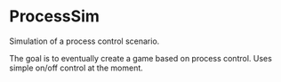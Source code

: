 # ProcessSim
Simulation of a process control scenario.

The goal is to eventually create a game based on process control. Uses simple on/off control at the moment.
